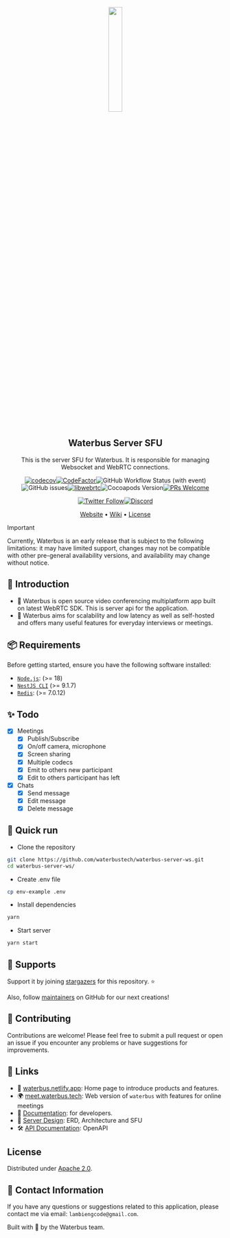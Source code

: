 <div align="center">
<img src="https://github.com/waterbustech/waterbus/raw/main/assets/images/img_app_logo.png?raw=true" width="25%"/>
</div>

<h2 align="center">Waterbus Server SFU</h2>
<p align="center">This is the server SFU for Waterbus. It is responsible for managing Websocket and WebRTC connections.</p>

<div class="badges" align="center">
<p><a href="https://codecov.io/gh/waterbustech/waterbus"><img src="https://codecov.io/gh/waterbustech/waterbus/branch/main/graph/badge.svg?token=7KEMH26LHZ" alt="codecov"></a><a href="https://www.codefactor.io/repository/github/waterbustech/waterbus"><img src="https://www.codefactor.io/repository/github/waterbustech/waterbus/badge" alt="CodeFactor"></a><img src="https://img.shields.io/github/actions/workflow/status/waterbustech/waterbus/ci.yml" alt="GitHub Workflow Status (with event)"><img src="https://img.shields.io/github/issues/waterbustech/waterbus" alt="GitHub issues"><a href="https://chromium.googlesource.com/external/webrtc/+/branch-heads/6099"><img src="https://img.shields.io/badge/libwebrtc-122.6261.01-yellow.svg" alt="libwebrtc"></a><img src="https://img.shields.io/cocoapods/v/KaiRTC" alt="Cocoapods Version"><a href="https://github.com/lambiengcode"><img src="https://img.shields.io/badge/PRs-welcome-brightgreen.svg?style=flat&amp;logo=github" alt="PRs Welcome"></a></p>
</div>
<div align="center">
<a href="https://twitter.com/waterbustech"><img src="https://img.shields.io/twitter/follow/waterbus.tech?style=social" alt="Twitter Follow"></a><a href="https://discord.gg/mfrWVefU"><img alt="Discord" src="https://img.shields.io/discord/1220616225521143818"></a>
</div>
<p align="center">
  <a href="https://docs.waterbus.tech">Website</a> &bull;
  <a href="https://github.com/waterbustech/waterbus/wiki">Wiki</a> &bull;
  <a href="https://github.com/waterbustech/waterbus/blob/main/LICENSE">License</a>
</p>

> [!IMPORTANT]  
> Currently, Waterbus is an early release that is subject to the following limitations: it may have limited support, changes may not be compatible with other pre-general availability versions, and availability may change without notice.

## 👋 Introduction

- 🤙 Waterbus is open source video conferencing multiplatform app built on latest WebRTC SDK. This is server api for the application. 
- 🎯 Waterbus aims for scalability and low latency as well as self-hosted and offers many useful features for everyday interviews or meetings.

## 📦 Requirements

Before getting started, ensure you have the following software installed:

- [`Node.js`](https://nodejs.org/en): (>= 18)
- [`NestJS CLI`](https://nestjs.com) (>= 9.1.7)
- [`Redis`](https://redis.io): (>= 7.0.12)

## ✨ Todo

- [x] Meetings
  - [x] Publish/Subscribe
  - [x] On/off camera, microphone
  - [x] Screen sharing
  - [x] Multiple codecs
  - [x] Emit to others new participant
  - [x] Edit to others participant has left
- [x] Chats
  - [x] Send message
  - [x] Edit message
  - [x] Delete message

## 🚀 Quick run

- Clone the repository

```sh
git clone https://github.com/waterbustech/waterbus-server-ws.git
cd waterbus-server-ws/
```

- Create .env file

```sh
cp env-example .env
```

- Install dependencies

```sh
yarn
```

- Start server

```sh
yarn start
```

## 💙 Supports

Support it by joining [stargazers](https://github.com/waterbustech/waterbus-server-api/stargazers) for this repository. ⭐

Also, follow [maintainers](https://github.com/lambiengcode) on GitHub for our next creations!

## 🤝 Contributing

Contributions are welcome! Please feel free to submit a pull request or open an issue if you encounter any problems or have suggestions for improvements.

## 🔗 Links

- 📢 [waterbus.netlify.app](http://waterbus.netlify.app/): Home page to introduce products and features.
- 🌍 [meet.waterbus.tech](http://meet.waterbus.tech/): Web version of `waterbus` with features for online meetings
- 📖 [Documentation](http://docs.waterbus.tech/): for developers.
- 👷 [Server Design](https://docs.waterbus.tech/server/design): ERD, Architecture and SFU
- 🛠️ [API Documentation](https://docs.waterbus.tech/server/api): OpenAPI

## License

Distributed under [Apache 2.0](https://www.apache.org/licenses/LICENSE-2.0).

## 📧 Contact Information

If you have any questions or suggestions related to this application, please contact me via email: `lambiengcode@gmail.com`.

Built with 💙 by the Waterbus team.
